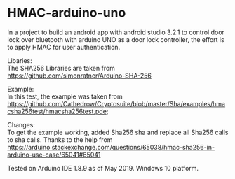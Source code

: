 # HMAC-arduino-uno
In a project to build an android app with android studio 3.2.1  to control door lock over bluetooth with arduino UNO as a door lock controller, the effort is to apply HMAC for user authentication.

Libaries:  
The SHA256 Libraries are taken from https://github.com/simonratner/Arduino-SHA-256 

Example:  
In this test, the example was taken from https://github.com/Cathedrow/Cryptosuite/blob/master/Sha/examples/hmacsha256test/hmacsha256test.pde; 

Changes:  
To get the example working, added Sha256 sha and replace all Sha256 calls to sha calls. Thanks to the help from 
https://arduino.stackexchange.com/questions/65038/hmac-sha256-in-arduino-use-case/65041#65041

Tested on Arduino IDE 1.8.9 as of May 2019. Windows 10 platform.
